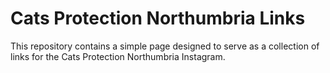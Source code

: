 # Cats Protection Northumbria Links

This repository contains a simple page designed to serve as a collection of links for the Cats Protection Northumbria Instagram.
